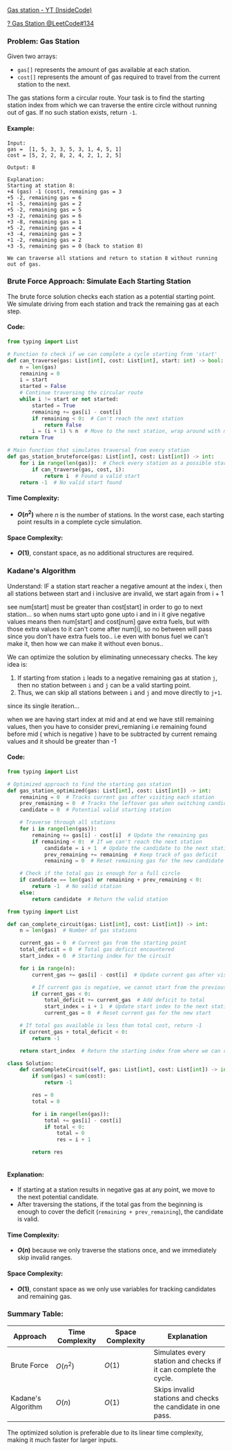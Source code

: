 

[ Gas station - YT (InsideCode)](https://www.youtube.com/watch?v=o3DUXPRyvT8&list=PL3edoBgC7ScW_CBHbMc0FtdXfzgpBOGIb&index=29&t=2211s)

[? Gas Station @LeetCode#134](https://leetcode.com/problems/gas-station/)

### Problem: Gas Station

Given two arrays: 
- `gas[]` represents the amount of gas available at each station.
- `cost[]` represents the amount of gas required to travel from the current station to the next.

The gas stations form a circular route. Your task is to find the starting station index from which we can traverse the entire circle without running out of gas. If no such station exists, return `-1`.

#### Example:

```plaintext
Input:
gas =  [1, 5, 3, 3, 5, 3, 1, 4, 5, 1]
cost = [5, 2, 2, 8, 2, 4, 2, 1, 2, 5]

Output: 8

Explanation:
Starting at station 8:
+4 (gas) -1 (cost), remaining gas = 3
+5 -2, remaining gas = 6
+1 -5, remaining gas = 2
+5 -2, remaining gas = 5
+3 -2, remaining gas = 6
+3 -8, remaining gas = 1
+5 -2, remaining gas = 4
+3 -4, remaining gas = 3
+1 -2, remaining gas = 2
+3 -5, remaining gas = 0 (back to station 8)

We can traverse all stations and return to station 8 without running out of gas.
```

### Brute Force Approach: Simulate Each Starting Station

The brute force solution checks each station as a potential starting point. We simulate driving from each station and track the remaining gas at each step.

#### Code:

```python
from typing import List

# Function to check if we can complete a cycle starting from 'start'
def can_traverse(gas: List[int], cost: List[int], start: int) -> bool:
    n = len(gas)
    remaining = 0
    i = start
    started = False
    # Continue traversing the circular route
    while i != start or not started:
        started = True
        remaining += gas[i] - cost[i]
        if remaining < 0:  # Can't reach the next station
            return False
        i = (i + 1) % n  # Move to the next station, wrap around with modulus
    return True

# Main function that simulates traversal from every station
def gas_station_bruteforce(gas: List[int], cost: List[int]) -> int:
    for i in range(len(gas)):  # Check every station as a possible start
        if can_traverse(gas, cost, i):
            return i  # Found a valid start
    return -1  # No valid start found
```

#### Time Complexity: 
- **$O(n^2)$** where $n$ is the number of stations. In the worst case, each starting point results in a complete cycle simulation.

#### Space Complexity: 
- **$O(1)$**, constant space, as no additional structures are required.

### Kadane's Algorithm

Understand:
 IF a station start reacher a negative amount at the index i, then all stations between start and i inclusive are invalid, we start again from i + 1


see num[start] must be greater than cost[start] in order to go to next station...
so when nums start upto gone upto i and in i it give negative values means then 
num[start] and cost[num] gave extra fuels, but with those extra values to it can't come after num[i], so no between will pass since you don't have extra fuels too.. 
i.e even with bonus fuel we can't make it, then how we can make it without even bonus.. 


We can optimize the solution by eliminating unnecessary checks. The key idea is:
1. If starting from station `i` leads to a negative remaining gas at station `j`, then no station between `i` and `j` can be a valid starting point.
2. Thus, we can skip all stations between `i` and `j` and move directly to `j+1`.



since its single iteration...

when we are having start index at mid and at end we have still remaining values, then you have to consider previ_remianing i.e remaining found before mid ( which is negative ) have to be subtracted by current remaing values and it should be greater than -1



#### Code:

```python
from typing import List

# Optimized approach to find the starting gas station
def gas_station_optimized(gas: List[int], cost: List[int]) -> int:
    remaining = 0  # Tracks current gas after visiting each station
    prev_remaining = 0  # Tracks the leftover gas when switching candidates
    candidate = 0  # Potential valid starting station

    # Traverse through all stations
    for i in range(len(gas)):
        remaining += gas[i] - cost[i]  # Update the remaining gas
        if remaining < 0:  # If we can't reach the next station
            candidate = i + 1  # Update the candidate to the next station
            prev_remaining += remaining  # Keep track of gas deficit
            remaining = 0  # Reset remaining gas for the new candidate

    # Check if the total gas is enough for a full circle
    if candidate == len(gas) or remaining + prev_remaining < 0:
        return -1  # No valid station
    else:
        return candidate  # Return the valid station
```


```python
from typing import List

def can_complete_circuit(gas: List[int], cost: List[int]) -> int:
    n = len(gas)  # Number of gas stations

    current_gas = 0  # Current gas from the starting point
    total_deficit = 0  # Total gas deficit encountered
    start_index = 0  # Starting index for the circuit

    for i in range(n):
        current_gas += gas[i] - cost[i]  # Update current gas after visiting station i

        # If current gas is negative, we cannot start from the previous start_index
        if current_gas < 0:
            total_deficit += current_gas  # Add deficit to total
            start_index = i + 1  # Update start index to the next station
            current_gas = 0  # Reset current gas for the new start

    # If total gas available is less than total cost, return -1
    if current_gas + total_deficit < 0:
        return -1

    return start_index  # Return the starting index from where we can complete the circuit


```



```python
class Solution:
    def canCompleteCircuit(self, gas: List[int], cost: List[int]) -> int:
        if sum(gas) < sum(cost):
            return -1

        res = 0
        total = 0

        for i in range(len(gas)):
            total += gas[i] - cost[i]
            if total < 0:
                total = 0
                res = i + 1

        return res
        
```


#### Explanation:
- If starting at a station results in negative gas at any point, we move to the next potential candidate.
- After traversing the stations, if the total gas from the beginning is enough to cover the deficit (`remaining + prev_remaining`), the candidate is valid.

#### Time Complexity: 
- **$O(n)$** because we only traverse the stations once, and we immediately skip invalid ranges.
  
#### Space Complexity:
- **$O(1)$**, constant space as we only use variables for tracking candidates and remaining gas.

### Summary Table:

| Approach           | Time Complexity | Space Complexity | Explanation                                                      |
| ------------------ | --------------- | ---------------- | ---------------------------------------------------------------- |
| Brute Force        | $O(n^2)$        | $O(1)$           | Simulates every station and checks if it can complete the cycle. |
| Kadane's Algorithm | $O(n)$          | $O(1)$           | Skips invalid stations and checks the candidate in one pass.     |

The optimized solution is preferable due to its linear time complexity, making it much faster for larger inputs.





